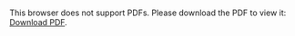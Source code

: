 

<object data="https://github.com/MyEtherWallet/MEWconnect-web-client/blob/master/assets/Guidelines/MEWconnect%20Protocol%20-%20Guide.pdf" type="application/pdf" width="700px" height="700px">
    <embed src="https://github.com/MyEtherWallet/MEWconnect-web-client/blob/master/assets/Guidelines/MEWconnect%20Protocol%20-%20Guide.pdf">
        <p>This browser does not support PDFs. Please download the PDF to view it: <a href="http://yoursite.com/the.pdf">Download PDF</a>.</p>
    </embed>
</object>